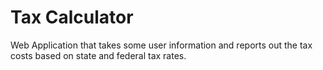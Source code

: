 # Tax Calculator

Web Application that takes some user information and reports out the tax costs based on state and federal tax rates.
